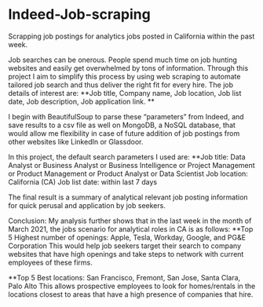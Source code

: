 # Indeed-Job-scraping
Scrapping job postings for analytics jobs posted in California within the past week.

Job searches can be onerous. People spend much time on job hunting websites and easily get overwhelmed by tons of information. Through this project I aim to simplify this process by using web scraping to automate tailored job search and thus deliver the right fit for every hire. 
The job details of interest are: **Job title, Company name, Job location, Job list date, Job description, Job application link. **

I begin with BeautifulSoup to parse these “parameters” from Indeed, and save results to a csv file as well on MongoDB, a NoSQL database, that would allow me flexibility in case of future addition of job postings from other websites like LinkedIn or Glassdoor.

In this project, the default search parameters I used are:
**Job title:  Data Analyst or Business Analyst or Business Intelligence or Project Management or Product Management or Product Analyst or Data Scientist
Job location: California (CA)
Job list date: within last 7 days

The final result is a summary of analytical relevant job posting information for quick perusal and application by job seekers. 

Conclusion: My analysis further shows that in the last week in the month of March 2021, the jobs scenario for analytical roles in CA is as follows: 
**Top 5 Highest number of openings: Apple, Tesla, Workday, Google, and PG&E Corporation
This would help job seekers target their search to company websites that have high openings and take steps to network with current employees of these firms.

**Top 5 Best locations: San Francisco, Fremont, San Jose, Santa Clara, Palo Alto 
This allows prospective employees to look for homes/rentals in the locations closest to areas that have a high presence of companies that hire.
